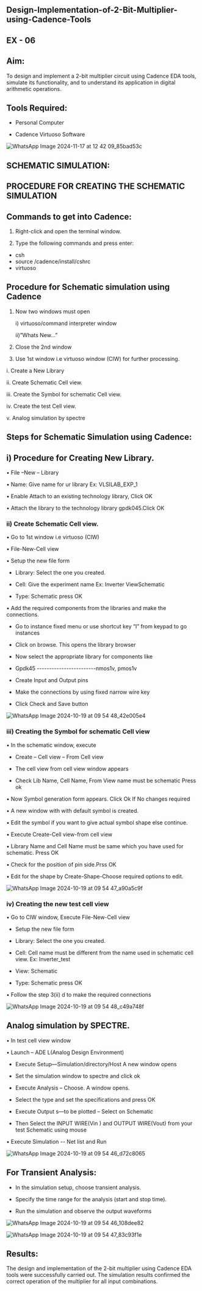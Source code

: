 ## Design-Implementation-of-2-Bit-Multiplier-using-Cadence-Tools 
## EX - 06
## Aim:

To design and implement a 2-bit multiplier circuit using Cadence EDA tools, simulate its functionality, and to understand its application in digital arithmetic operations.

## Tools Required:

- Personal Computer

- Cadence Virtuoso Software

![WhatsApp Image 2024-11-17 at 12 42 09_85bad53c](https://github.com/user-attachments/assets/01f6110e-d97f-4074-bc5c-4537d59e5baa)



  
## SCHEMATIC SIMULATION:

## PROCEDURE FOR CREATING THE SCHEMATIC SIMULATION

## Commands to get into Cadence:

1. Right-click and open the terminal window.

2. Type the following commands and press enter:
  - csh
  - source /cadence/install/cshrc
  - virtuoso
## Procedure for Schematic simulation using Cadence

1.	Now two windows must open

    i) virtuoso/command interpreter window

  	 ii)”Whats New…”

3.	Close the 2nd window

4.	Use 1st window i.e virtuoso window (CIW) for further processing.

  i.	Create a New Library
  
  ii.	Create Schematic Cell view.
  
  iii.	Create the Symbol for schematic Cell view.
  
  iv.	Create the test Cell view.
  
  v.	Analog simulation by spectre

## Steps for Schematic Simulation using Cadence:
## i)	Procedure for Creating New Library.

•	File –New – Library

•	Name: Give name for ur library Ex: VLSILAB_EXP_1

•	Enable Attach to an existing technology library, Click OK

•	Attach the library to the technology library gpdk045.Click OK


### ii)	Create Schematic Cell view.

•	Go to 1st window i.e virtuoso (CIW)

•	File-New-Cell view

•	Setup the new file form

   + Library: Select the one you created.
   
   + Cell: Give the experiment name Ex: Inverter ViewSchematic
   
   + Type: Schematic press OK

•	Add the required components from the libraries and make the connections.

+ Go to instance fixed menu or use shortcut key “I” from keypad to go instances

+ Click on browse. This opens the library browser

+	Now select the appropriate library for components like 

+	Gpdk45 ------------------------nmos1v, pmos1v

+	Create Input and Output pins

+	Make the connections by using fixed narrow wire key

+	Click Check and Save button


![WhatsApp Image 2024-10-19 at 09 54 48_42e005e4](https://github.com/user-attachments/assets/a6fc3539-c419-4f16-be43-1c79d31aa717)

 
### iii)	Creating the Symbol for schematic Cell view

•	In the schematic window, execute 

+	Create – Cell view – From Cell view

+	The cell view from cell view window appears

+	Check Lib Name, Cell Name, From View name must be schematic Press ok

•	Now Symbol generation form appears. Click Ok If No changes required

•	A new window with with default symbol is created.

•	Edit the symbol if you want to give actual symbol shape else continue.

•	Execute Create-Cell view-from cell view

•	Library Name and Cell Name must be same which you have used for schematic. Press OK

•	Check for the position of pin side.Prss OK

•	Edit for the shape by Create-Shape-Choose required options to edit.


 
 ![WhatsApp Image 2024-10-19 at 09 54 47_a90a5c9f](https://github.com/user-attachments/assets/a6662ccb-121f-4859-8555-6fe14185c277)



### iv)	Creating the new test cell view

•	Go to CIW window, Execute File-New-Cell view

+	Setup the new file form

+	Library: Select the one you created.

+	Cell: Cell name must be different from the name used in schematic cell view. Ex: Inverter_test

+	View: Schematic

+	Type: Schematic press OK

•	Follow the step 3(ii) d to make the required connections


![WhatsApp Image 2024-10-19 at 09 54 48_c49a748f](https://github.com/user-attachments/assets/4b9925e8-ddeb-4b16-9768-e5206d44c4d0)

 
## Analog simulation by SPECTRE.

•	In test cell view window

•	Launch – ADE L(Analog Design Environment)

+	Execute Setup—Simulation/directory/Host A new window opens

+	Set the simulation window to spectre and click ok

+	Execute Analysis – Choose. A window opens.

+	Select the type and set the specifications and press OK


+	Execute Output s—to be plotted – Select on Schematic

+	Then Select the INPUT WIRE(Vin ) and OUTPUT WIRE(Vout) from your test Schematic using mouse

•	Execute Simulation -- Net list and Run

![WhatsApp Image 2024-10-19 at 09 54 46_d72c8065](https://github.com/user-attachments/assets/2e7f8c08-3966-4c39-b9d7-68b70b904192)

##  For Transient Analysis:

  - In the simulation setup, choose transient analysis.
  
  - Specify the time range for the analysis (start and stop time).
  
  - Run the simulation and observe the output waveforms

  
![WhatsApp Image 2024-10-19 at 09 54 46_108dee82](https://github.com/user-attachments/assets/afcb6987-578d-4ed2-8b8a-575812d5cddf)



![WhatsApp Image 2024-10-19 at 09 54 47_83c93f1e](https://github.com/user-attachments/assets/82993435-16b3-4c7a-8ec4-a31ca9bef003)

## Results:

The design and implementation of the 2-bit multiplier using Cadence EDA tools were successfully carried out. The simulation results confirmed the correct operation of the multiplier for all input combinations. 
